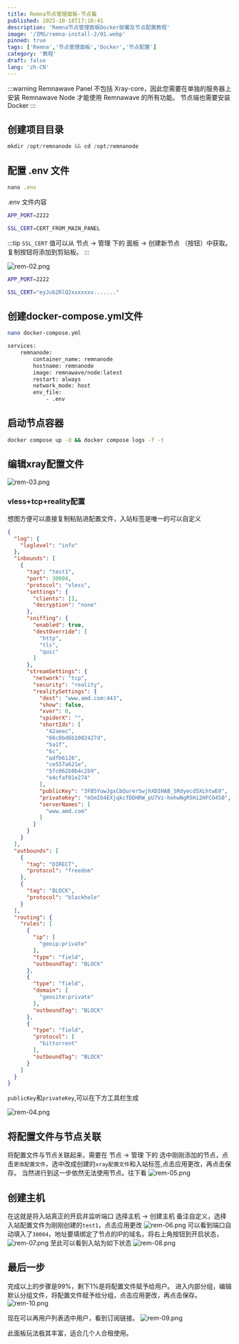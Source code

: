 ```yaml
---
title: Remna节点管理面板-节点篇
published: 2025-10-18T17:16:41
description: 'Remna节点管理面板Docker部署及节点配置教程'
image: '/IMG/remna-install-2/01.webp'
pinned: true
tags: ['Remna','节点管理面板','Docker','节点配置']
category: '教程'
draft: false 
lang: 'zh-CN'
---
```

:::warning
Remnawave Panel 不包括 Xray-core，因此您需要在单独的服务器上安装 Remnawave Node 才能使用 Remnawave 的所有功能。
节点端也需要安装Docker
:::

## 创建项目目录

```js
mkdir /opt/remnanode && cd /opt/remnanode
```

## 配置 .env 文件


```js
nano .env
```

.env 文件内容
```sh title=".env"
APP_PORT=2222

SSL_CERT=CERT_FROM_MAIN_PANEL
```
:::tip
`SSL_CERT` 值可以从 节点 → 管理 下的 面板 → 创建新节点 （按钮）中获取。复制按钮将添加到剪贴板。
:::

![rem-02.png](/IMG/remna-install-2/02.png)
```sh title=".env"
APP_PORT=2222

SSL_CERT="eyJub2RlQ2xxxxxxx......."
```

## 创建docker-compose.yml文件

```bash
nano docker-compose.yml
```
```sh title="docker-compose.yml"
services:
    remnanode:
        container_name: remnanode
        hostname: remnanode
        image: remnawave/node:latest
        restart: always
        network_mode: host
        env_file:
            - .env
```

## 启动节点容器

```bash
docker compose up -d && docker compose logs -f -t
```

## 编辑xray配置文件

![rem-03.png](/IMG/remna-install-2/03.png)

### vless+tcp+reality配置

想图方便可以直接复制粘贴进配置文件，入站标签是唯一的可以自定义

```json
{
  "log": {
    "loglevel": "info"
  },
  "inbounds": [
    {
      "tag": "test1",
      "port": 30004,
      "protocol": "vless",
      "settings": {
        "clients": [],
        "decryption": "none"
      },
      "sniffing": {
        "enabled": true,
        "destOverride": [
          "http",
          "tls",
          "quic"
        ]
      },
      "streamSettings": {
        "network": "tcp",
        "security": "reality",
        "realitySettings": {
          "dest": "www.amd.com:443",
          "show": false,
          "xver": 0,
          "spiderX": "",
          "shortIds": [
            "42aeec",
            "66c8bd6b1002427d",
            "5a1f",
            "6c",
            "adfb6126",
            "ce557a621e",
            "5fc062b8b4c2b9",
            "e4cfaf01e274"
          ],
          "publicKey": "3FB5YuwJgxCbQurerSwjhXDIHAB_SRdyecd5XLhtwE0",
          "privateKey": "m5mIb4EXjqkcfDDHRW_pU7Vz-hehwNgR5Hi2HFCO4S0",
          "serverNames": [
            "www.amd.com"
          ]
        }
      }
    }
  ],
  "outbounds": [
    {
      "tag": "DIRECT",
      "protocol": "freedom"
    },
    {
      "tag": "BLOCK",
      "protocol": "blackhole"
    }
  ],
  "routing": {
    "rules": [
      {
        "ip": [
          "geoip:private"
        ],
        "type": "field",
        "outboundTag": "BLOCK"
      },
      {
        "type": "field",
        "domain": [
          "geosite:private"
        ],
        "outboundTag": "BLOCK"
      },
      {
        "type": "field",
        "protocol": [
          "bittorrent"
        ],
        "outboundTag": "BLOCK"
      }
    ]
  }
}
```

`publicKey`和`privateKey`,可以在下方工具栏生成

![rem-04.png](/IMG/remna-install-2/04.png)

## 将配置文件与节点关联

将配置文件与节点关联起来，需要在 节点 → 管理 下的 选中刚刚添加的节点，点击`更改配置文件`，选中改成创建的`xray配置文件`和入站标签,点击应用更改，再点击保存。
当然进行到这一步依然无法使用节点。往下看
![rem-05.png](/IMG/remna-install-2/05.png)

## 创建主机
在这就是将入站真正的开启并监听端口
选择主机 → 创建主机
备注自定义，选择入站配置文件为刚刚创建的`test1`，点击应用更改
![rem-06.png](/IMG/remna-install-2/06.png)
可以看到端口自动填入了`30004`，地址要填绑定了节点的IP的域名，将右上角按钮到开启状态，
![rem-07.png](/IMG/remna-install-2/07.png)
至此可以看到入站为如下状态
![rem-08.png](/IMG/remna-install-2/08.png)

## 最后一步
完成以上的步骤是99%，剩下1%是将配置文件赋予给用户。
进入内部分组，编辑默认分组文件，将配置文件赋予给分组，点击应用更改，再点击保存。
![rem-10.png](/IMG/remna-install-2/10.png)

现在可以再用户列表选中用户，看到订阅链接。
![rem-09.png](/IMG/remna-install-2/09.png)

此面板玩法极其丰富，适合几个人合租使用。
